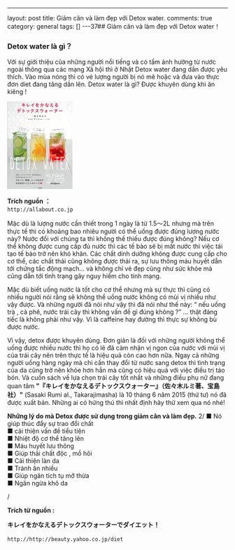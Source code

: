 ---
layout: post
title: Giảm cân và làm đẹp với Detox water.
comments: true
category: general
tags: []
---37## Giảm cân và làm đẹp với Detox water！

### Detox water là gì？


Với sự giới thiệu của những người nổi tiếng và có tầm ảnh hưởng từ nước ngoài thông qua các mạng Xã hội thì ở Nhật Detox water đang dần được yêu thích. Vào mùa nóng thì có vẻ lượng người bị nó mê hoặc và đưa vào thực đơn diet đang tăng dần lên. 
Detox water là gì?
Được khuyên dùng khi ăn kiêng ! 

![image](/res/detox/detox.jpeg)

 
**Trích nguồn ：**   
` http://allabout.co.jp `

Mặc dù là lượng nước cần thiết trong 1 ngày là từ 1.5～2L nhưng mà trên thực tế thì có khoảng bao nhiêu người có thể uống được đúng lượng nước này? Nước đối với chúng ta thì không thể thiếu được đúng không? Nếu cơ thể không được cung cấp đủ nước thì các tế bào sẽ bị mất nước thì việc tái tạo tế bào trở nên khó khăn.  Các chất dinh dưỡng không được cung cấp cho cơ thể, các chất thải cũng không được thải ra, sự lưu thông máu huyết dẫn tới chứng tắc động mạch... và không chỉ vẻ đẹp cũng như sức khỏe mà cũng dẫn tới tình trạng gây nguy hiểm cho tính mạng.

Mặc dù biết uống nước là tốt cho cơ thể nhưng mà sự thực thì cũng có nhiều người nói rằng sẽ không thể uống nước không có mùi vị nhiều như vậy được. Và những người đã nói như vậy thì đã nói như thế này: “ nếu uống trà , cà phê, nước trái cây thì không vấn đề gì đúng không ?” ... thật đáng tiếc là không phải như vậy. Vì là caffeine hay đường thì thực sự không bù được nước. 


Vì vậy, detox được khuyên dùng. Đơn giản là đối với những người không thể uống được nhiều nước thì họ có lẽ đã cảm nhận vị ngon của nước với mùi vị của trái cây nên trên thực tế là hiệu quả còn cao hơn nữa. Ngay cả những người uống hàng ngày mà chỉ cần thay đổi từ nước sang detox thì tình trạng của da cũng trở nên khỏe hơn hẳn mà cũng có hiệu quả với việc điều trị táo bón. 
Và cuốn sách về lựa chọn trái cây tốt nhất và những điều phụ nữ đang quan tâm **"『キレイをかなえるデトックスウォーター』（佐々木ルミ著、宝島社）"** (Sasaki Rumi al., Takarajimasha) là 10 tháng 6 năm 2015 (thứ tư) nó đã được xuất bản. Những ai có hứng thú thì nhất định hãy thử xem qua nó nhé!


**Những lý do mà Detox được sử dụng trong giảm cân và làm đẹp.**  2/
■ Nó giúp thúc đẩy sự trao đổi chất  
■ cải thiện vấn đề tiểu tiện   
■ Nhiệt độ cơ thể tăng lên   
■ Máu huyết lưu thông    
■ Giúp thải chất độc , mồ hôi  
■ Cải thiện làn da  
■ Tránh ăn nhiều   
■ Giúp ngăn tích tụ mỡ thừa   
■ Ngăn ngừa khô da  

/





**Trích từ nguồn :** 

**キレイをかなえるデトックスウォーターでダイエット！**

` http://http://beauty.yahoo.co.jp/diet `

